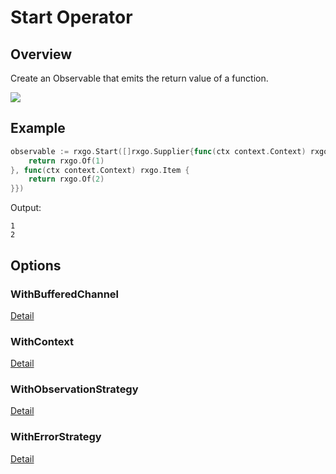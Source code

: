 # Start Operator

## Overview

Create an Observable that emits the return value of a function.

![](http://reactivex.io/documentation/operators/images/start.png)

## Example

```go
observable := rxgo.Start([]rxgo.Supplier{func(ctx context.Context) rxgo.Item {
	return rxgo.Of(1)
}, func(ctx context.Context) rxgo.Item {
	return rxgo.Of(2)
}})
```

Output:

```
1
2
```

## Options

### WithBufferedChannel

[Detail](options.md#withbufferedchannel)

### WithContext

[Detail](options.md#withcontext)

### WithObservationStrategy

[Detail](options.md#withobservationstrategy)

### WithErrorStrategy

[Detail](options.md#witherrorstrategy)